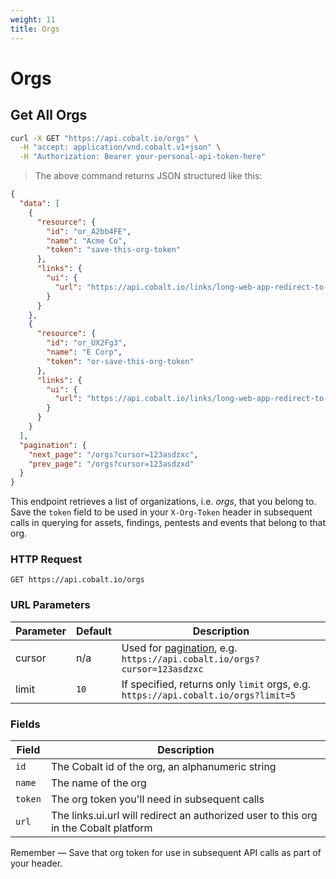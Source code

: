 ```yaml
---
weight: 11
title: Orgs
---
```


# Orgs

## Get All Orgs

```sh
curl -X GET "https://api.cobalt.io/orgs" \
  -H "accept: application/vnd.cobalt.v1+json" \
  -H "Authorization: Bearer your-personal-api-token-here"
```

> The above command returns JSON structured like this:

```json
{
  "data": [
    {
      "resource": {
        "id": "or_A2bb4FE",
        "name": "Acme Co",
        "token": "save-this-org-token"
      },
      "links": {
        "ui": {
          "url": "https://api.cobalt.io/links/long-web-app-redirect-to-acme-org"
        }
      }
    },
    {
      "resource": {
        "id": "or_UX2Fg3",
        "name": "E Corp",
        "token": "or-save-this-org-token"
      },
      "links": {
        "ui": {
          "url": "https://api.cobalt.io/links/long-web-app-redirect-to-e-corp-org"
        }
      }
    }
  ],
  "pagination": {
    "next_page": "/orgs?cursor=123asdzxc",
    "prev_page": "/orgs?cursor=123asdzxd"
  }
}
```

This endpoint retrieves a list of organizations, i.e. *orgs*, that you belong to. Save the `token` field to be used in your `X-Org-Token` header in subsequent calls in querying for assets, findings, pentests and events that belong to that org. 

### HTTP Request

`GET https://api.cobalt.io/orgs`

### URL Parameters

Parameter | Default | Description
--------- | ------- | -----------
cursor | n/a | Used for [pagination](#pagination), e.g. `https://api.cobalt.io/orgs?cursor=123asdzxc`
limit | `10` | If specified, returns only `limit` orgs, e.g. `https://api.cobalt.io/orgs?limit=5`


### Fields

Field       | Description
----------- | -----------
`id`        | The Cobalt id of the org, an alphanumeric string 
`name`      | The name of the org
`token`     | The org token you'll need in subsequent calls
`url`       | The links.ui.url will redirect an authorized user to this org in the Cobalt platform

<aside class="success">
Remember — Save that org token for use in subsequent API calls as part of your header.
</aside>
